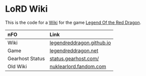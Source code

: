 # LoRD Wiki

This is the code for a <a href="legendreddragon.github.io" target="_blank">Wiki</a> for the game <a href="https://legendreddragon.net" target="_blank">Legend Of the Red Dragon</a>.  
  

| nFO  | Link  | 
|:-----|:------|
| Wiki            | <a href="https://legendreddragon.github.io" target="_blank">legendreddragon.github.io</a> |
| Game            | <a href="https://legendreddragon.net" target="_blank">legendreddragon.net</a> |
| Gearhost Status | <a href="https://status.gearhost.com/" target="_blank">status.gearhost.com/</a> |
| Old Wiki        | <a href="https://nuklearlord.fandom.com" target="_blank">nuklearlord.fandom.com</a> |
